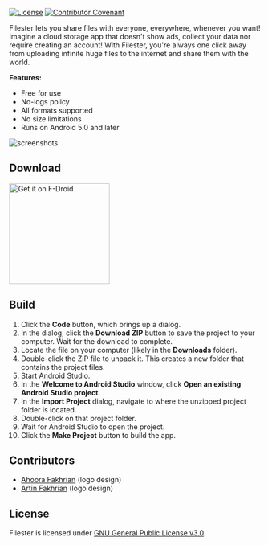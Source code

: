 [![License](https://img.shields.io/badge/License-GPLv3-blue.svg)](LICENSE)
[![Contributor Covenant](https://img.shields.io/badge/Contributor%20Covenant-2.1-4baaaa.svg)](CODE_OF_CONDUCT.md)

Filester lets you share files with everyone, everywhere, whenever you want! Imagine a cloud storage app that doesn't show ads, collect your data nor require creating an account! With Filester, you're always one click away from uploading infinite huge files to the internet and share them with the world.

**Features:**
 * Free for use
 * No-logs policy
 * All formats supported
 * No size limitations
 * Runs on Android 5.0 and later

![screenshots](https://user-images.githubusercontent.com/55883200/171685472-5f1d42e5-a7b5-4ec0-ab0a-b264d1ab64bf.png)

## Download
<a href="https://f-droid.org/" target="_blank"><img src="https://user-images.githubusercontent.com/55883200/171685675-a32b3580-9ee1-4f86-859a-2d94c8375acb.png" alt="Get it on F-Droid" width="200"></a>

## Build
1. Click the **Code** button, which brings up a dialog.
2. In the dialog, click the **Download ZIP** button to save the project to your computer. Wait for the download to complete.
3. Locate the file on your computer (likely in the **Downloads** folder).
4. Double-click the ZIP file to unpack it. This creates a new folder that contains the project files.
5. Start Android Studio.
6. In the **Welcome to Android Studio** window, click **Open an existing Android Studio project**.
7. In the **Import Project** dialog, navigate to where the unzipped project folder is located.
8. Double-click on that project folder.
9. Wait for Android Studio to open the project.
10. Click the **Make Project** button to build the app.

## Contributors
* [Ahoora Fakhrian](https://linktr.ee/ahoora) (logo design)
* [Artin Fakhrian](https://linktr.ee/artin_fakhrian) (logo design)

## License
Filester is licensed under [GNU General Public License v3.0](LICENSE).
